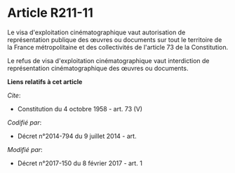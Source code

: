 # Article R211-11

Le visa d'exploitation cinématographique vaut autorisation de représentation publique des œuvres ou documents sur tout le
territoire de la France métropolitaine et des collectivités de l'article 73 de la Constitution. 

Le refus de visa d'exploitation cinématographique vaut interdiction de représentation cinématographique des œuvres ou
documents.

**Liens relatifs à cet article**

_Cite_:

  - Constitution du 4 octobre 1958 - art. 73 (V)

_Codifié par_:

  - Décret n°2014-794 du 9 juillet 2014 - art.

_Modifié par_:

  - Décret n°2017-150 du 8 février 2017 - art. 1
